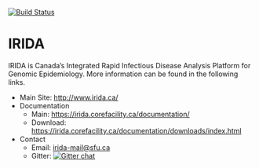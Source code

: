 [![Build Status](https://travis-ci.org/phac-nml/irida.svg?branch=development)](https://travis-ci.org/phac-nml/irida)

IRIDA
=====
IRIDA is Canada’s Integrated Rapid Infectious Disease Analysis Platform for Genomic Epidemiology.  More information can be found in the following links.

* Main Site: <http://www.irida.ca/>
* Documentation
    * Main: <https://irida.corefacility.ca/documentation/>
    * Download: <https://irida.corefacility.ca/documentation/downloads/index.html>
* Contact
    * Email: <irida-mail@sfu.ca>
    * Gitter: [![Gitter chat](https://badges.gitter.im/irida-project/repo.png)](https://gitter.im/irida-project)
